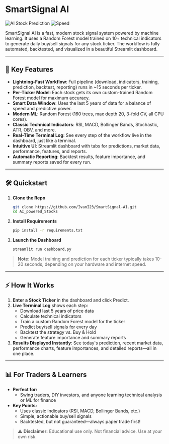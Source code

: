 # SmartSignal AI

![AI Stock Prediction](https://img.shields.io/badge/Powered%20By-Machine%20Learning-blueviolet)
![Speed](https://img.shields.io/badge/Workflow-Under%2015s-brightgreen)

SmartSignal AI is a fast, modern stock signal system powered by machine learning. It uses a Random Forest model trained on 10+ technical indicators to generate daily buy/sell signals for any stock ticker. The workflow is fully automated, backtested, and visualized in a beautiful Streamlit dashboard.

---

## 🚀 Key Features

- **Lightning-Fast Workflow**: Full pipeline (download, indicators, training, prediction, backtest, reporting) runs in ~15 seconds per ticker.
- **Per-Ticker Model**: Each stock gets its own custom-trained Random Forest model for maximum accuracy.
- **Smart Data Window**: Uses the last 5 years of data for a balance of speed and predictive power.
- **Modern ML**: Random Forest (160 trees, max depth 20, 3-fold CV, all CPU cores).
- **Classic Technical Indicators**: RSI, MACD, Bollinger Bands, Stochastic, ATR, OBV, and more.
- **Real-Time Terminal Log**: See every step of the workflow live in the dashboard, just like a terminal.
- **Intuitive UI**: Streamlit dashboard with tabs for predictions, market data, performance, features, and reports.
- **Automatic Reporting**: Backtest results, feature importance, and summary reports saved for every run.

---

## 🛠️ Quickstart

1. **Clone the Repo**
   ```bash
   git clone https://github.com/IvanI23/SmartSignal-AI.git
   cd AI_powered_Stocks
   ```
2. **Install Requirements**
   ```bash
   pip install -r requirements.txt
   ```
3. **Launch the Dashboard**
   ```bash
   streamlit run dashboard.py
   ```

> **Note:** Model training and prediction for each ticker typically takes 10-20 seconds, depending on your hardware and internet speed.

---

## ⚡ How It Works

1. **Enter a Stock Ticker** in the dashboard and click Predict.
2. **Live Terminal Log** shows each step:
   - Download last 5 years of price data
   - Calculate technical indicators
   - Train a custom Random Forest model for the ticker
   - Predict buy/sell signals for every day
   - Backtest the strategy vs. Buy & Hold
   - Generate feature importance and summary reports
3. **Results Displayed Instantly**: See today's prediction, recent market data, performance charts, feature importances, and detailed reports—all in one place.

---

## 📊 For Traders & Learners
- **Perfect for:**
  - Swing traders, DIY investors, and anyone learning technical analysis or ML for finance
- **Key Points:**
  - Uses classic indicators (RSI, MACD, Bollinger Bands, etc.)
  - Simple, actionable buy/sell signals
  - Backtested, but not guaranteed—always paper trade first!

> ⚠️ **Disclaimer:** Educational use only. Not financial advice. Use at your own risk.
